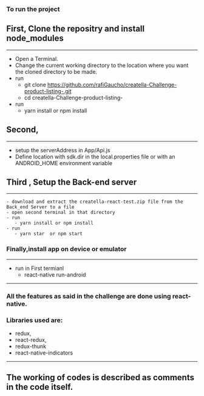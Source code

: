 ### To run the project



## First, Clone the repositry and install node_modules
--------
  - Open a Terminal.  
  - Change the current working directory to the location where you want the cloned directory to be made.
  - run
    - git clone  https://github.com/rafiGaucho/creatella-Challenge-product-listing-.git
    - cd creatella-Challenge-product-listing-
  - run
    - yarn install or npm install

## Second, 
--------
  - setup the serverAddress in App/Api.js
  - Define location with sdk.dir in the local.properties file or with an ANDROID_HOME environment variable

## Third ,  Setup the Back-end server
  --------
    - download and extract the creatella-react-test.zip file from the Back_end Server to a file
    - open second terminal in that directory
    - run
       - yarn install or npm install
    - run
       - yarn star  or npm start


###  Finally,install app on device or emulator
--------
  - run in First termianl
     - react-native run-android


------

### All the features  as said in the challenge are done using react-native.
### Libraries used are:
  - redux,
  - react-redux,
  - redux-thunk  
  - react-native-indicators

----

## The working of codes is described as comments in the code itself.
